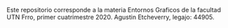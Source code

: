 Este repositorio corresponde a la materia Entornos Graficos de la facultad UTN Frro, primer cuatrimestre 2020.
Agustin Etcheverry, legajo: 44905.
